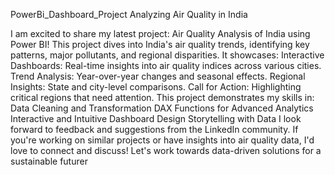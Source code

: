 PowerBi_Dashboard_Project
Analyzing Air Quality in India

I am excited to share my latest project: Air Quality Analysis of India using Power BI!
This project dives into India's air quality trends, identifying key patterns, major pollutants, and regional disparities. It showcases:
Interactive Dashboards: Real-time insights into air quality indices across various cities.
Trend Analysis: Year-over-year changes and seasonal effects.
Regional Insights: State and city-level comparisons.
Call for Action: Highlighting critical regions that need attention.
This project demonstrates my skills in:
Data Cleaning and Transformation
DAX Functions for Advanced Analytics
Interactive and Intuitive Dashboard Design Storytelling with Data
I look forward to feedback and suggestions from the LinkedIn community. If you're working on similar projects or have insights into air quality data, I'd love to connect and discuss!
Let's work towards data-driven solutions for a sustainable futurer
